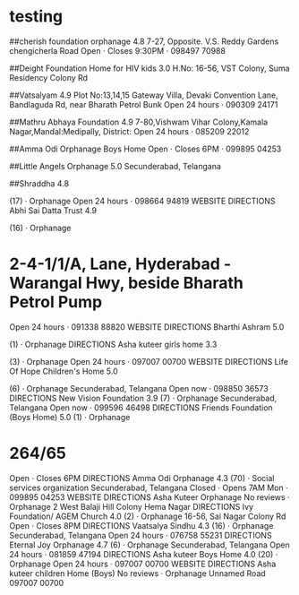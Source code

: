 # testing


##cherish foundation orphanage
4.8 
7-27, Opposite. V.S. Reddy Gardens chengicherla Road
Open ⋅ Closes 9:30PM · 098497 70988


##Deight Foundation Home for HIV kids
3.0 
H.No: 16-56, VST Colony, Suma Residency Colony Rd


##Vatsalyam
4.9 
Plot No:13,14,15 Gateway Villa, Devaki Convention Lane, Bandlaguda Rd, near Bharath Petrol Bunk
Open 24 hours · 090309 24171


##Mathru Abhaya Foundation
4.9 
7-80,Vishwam Vihar Colony,Kamala Nagar,Mandal:Medipally, District:
Open 24 hours · 085209 22012


##Amma Odi Orphanage Boys Home
Open ⋅ Closes 6PM · 099895 04253


##Little Angels Orphanage
5.0 
Secunderabad, Telangana


##Shraddha
4.8 



 (17) · Orphanage
Open 24 hours · 098664 94819
WEBSITE
DIRECTIONS
Abhi Sai Datta Trust
4.9 


 (16) · Orphanage
# 2-4-1/1/A, Lane, Hyderabad - Warangal Hwy, beside Bharath Petrol Pump
Open 24 hours · 091338 88820
WEBSITE
DIRECTIONS
Bharthi Ashram
5.0 


 (1) · Orphanage
DIRECTIONS
Asha kuteer girls home
3.3 


 (3) · Orphanage
Open 24 hours · 097007 00700
WEBSITE
DIRECTIONS
Life Of Hope Children's Home
5.0 



 (6) · Orphanage
Secunderabad, Telangana
Open now · 098850 36573
DIRECTIONS
New Vision Foundation
3.9 
 (7) · Orphanage
Secunderabad, Telangana
Open now · 099596 46498
DIRECTIONS
Friends Foundation (Boys Home)
5.0 
 (1) · Orphanage
# 264/65
Open ⋅ Closes 6PM
DIRECTIONS
Amma Odi Orphanage
4.3 
 (70) · Social services organization
Secunderabad, Telangana
Closed ⋅ Opens 7AM Mon · 099895 04253
WEBSITE
DIRECTIONS
Asha Kuteer Orphanage
No reviews · Orphanage
2 West Balaji Hill Colony Hema Nagar
DIRECTIONS
Ivy Foundation/ AGEM Church
4.0 
 (2) · Orphanage
16-56, Sai Nagar Colony Rd
Open ⋅ Closes 8PM
DIRECTIONS
Vaatsalya Sindhu
4.3 
 (16) · Orphanage
Secunderabad, Telangana
Open 24 hours · 076758 55231
DIRECTIONS
Eternal Joy Orphanage
4.7 
 (6) · Orphanage
Secunderabad, Telangana
Open 24 hours · 081859 47194
DIRECTIONS
Asha kuteer Boys Home
4.0 
 (20) · Orphanage
Open 24 hours · 097007 00700
WEBSITE
DIRECTIONS
Asha kuteer children Home (Boys)
No reviews · Orphanage
Unnamed Road
097007 00700
